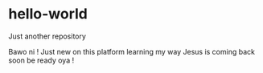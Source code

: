 # hello-world
Just another repository

Bawo ni !
Just new on this platform learning my way
Jesus is coming back soon be ready oya !
